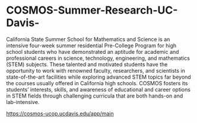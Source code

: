 # COSMOS-Summer-Research-UC-Davis-

California State Summer School for Mathematics and Science is an intensive four-week summer residential Pre-College Program for high school students who have demonstrated an aptitude for academic and professional careers in science, technology, engineering, and mathematics (STEM) subjects. These talented and motivated students have the opportunity to work with renowned faculty, researchers, and scientists in state-of-the-art facilities while exploring advanced STEM topics far beyond the courses usually offered in California high schools. COSMOS fosters its students’ interests, skills, and awareness of educational and career options in STEM fields through challenging curricula that are both hands-on and lab-intensive.

https://cosmos-ucop.ucdavis.edu/app/main

